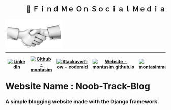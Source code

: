 <!-- 𝙲𝚘𝚗𝚗𝚎𝚌𝚝 𝚆𝚒𝚝𝚑 𝙼𝚎  -->
<h2 align="right"><b> 🔸 Ｆｉｎｄ Ｍｅ Ｏｎ Ｓｏｃｉａｌ Ｍｅｄｉａ  </b></h2>


[//]: # "handshake gif"

<img align="left" alt="handshake gif" src="https://github.com/montasim/montasim/blob/master/Media/Gif/handshake.gif" width="180px">
 
<br>
<br>
<br>

<table align="right">
    <thead>
        <tr>
            <th align="center"><a href="https://www.linkedin.com/in/montasim"><img align="center" alt="LinkedIn" width="35px" src="https://github.com/montasim/montasim/blob/master/Media/Icons/Social/linkedin.svg"/></a></th>
	    <th align="center"><a href="https://www.github.com/montasim"><img align="center" alt="Github - montasim" width="35px"   src="https://github.com/montasim/montasim/blob/master/Media/Icons/Social/github.svg"/></a></th>
            <th align="center"><a href="https://stackoverflow.com/users/10429621/coderaid"><img align="center" alt="Stackoverflow - coderaid" width="35px" src="https://github.com/montasim/montasim/blob/master/Media/Icons/Social/stackoverflow.svg"/></a></th>
            <th align="center"><a href="https://montasim.github.io"><img align="center" alt="Website - montasim.github.io" width="35px" src="https://github.com/montasim/montasim/blob/master/Media/Icons/Social/website.svg"/></a></th>
            <th align="center"><a href="mailto:montasimmamun@gmail.com"><img align="center" alt="Gmail - montasimmamun@gmail.com" width="35px" src="https://github.com/montasim/montasim/blob/master/Media/Icons/Social/gmail.svg"/></a></th>
            <th align="center"><a href="https://twitter.com/montasimmamun"><img align="center" alt="Twitter - montasim" width="35px" src="https://github.com/montasim/montasim/blob/master/Media/Icons/Social/twitter.svg"/></a></th>
            <th align="center"><a href="https://www.instagram.com/mr.montasim"><img align="center" alt="Instagram - mr.montasim" width="35px" src="https://github.com/montasim/montasim/blob/master/Media/Icons/Social/instagram.svg"/></a></th>
            <th align="center"><a href="https://www.youtube.com/channel/UCkkBnedfjKU-toiKQ-rxvtA"><img align="center" alt="YouTube -Rohan Das" width="35px" src="https://github.com/montasim/montasim/blob/master/Media/Icons/Social/youtube.svg"/></a></th>
        </tr>
    </thead>
</table>
<!-- end Connect With Me -->

<br>
<br>
<br>
<br>
<br>


<h1 align="left">Website Name :  Noob-Track-Blog </h1>

<h3 align="left"> A simple blogging website made with the Django framework. </h3>


<br>
